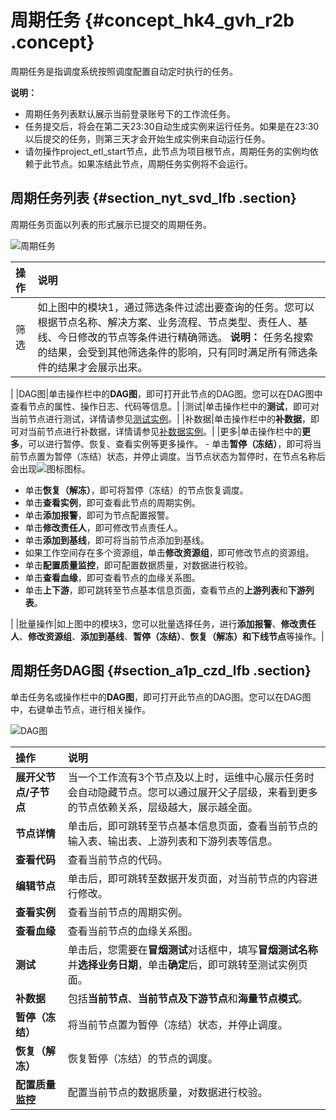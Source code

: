 # 周期任务 {#concept_hk4_gvh_r2b .concept}

周期任务是指调度系统按照调度配置自动定时执行的任务。

**说明：** 

-   周期任务列表默认展示当前登录账号下的工作流任务。
-   任务提交后，将会在第二天23:30自动生成实例来运行任务。如果是在23:30以后提交的任务，则第三天才会开始生成实例来自动运行任务。
-   请勿操作project\_etl\_start节点，此节点为项目根节点，周期任务的实例均依赖于此节点。如果冻结此节点，周期任务实例将不会运行。

## 周期任务列表 {#section_nyt_svd_lfb .section}

周期任务页面以列表的形式展示已提交的周期任务。

![周期任务](http://static-aliyun-doc.oss-cn-hangzhou.aliyuncs.com/assets/img/16357/15646392958766_zh-CN.jpg)

|操作|说明|
|:-|:-|
|筛选|如上图中的模块1，通过筛选条件过滤出要查询的任务。您可以根据节点名称、解决方案、业务流程、节点类型、责任人、基线、今日修改的节点等条件进行精确筛选。 **说明：** 任务名搜索的结果，会受到其他筛选条件的影响，只有同时满足所有筛选条件的结果才会展示出来。

 |
|DAG图|单击操作栏中的**DAG图**，即可打开此节点的DAG图。您可以在DAG图中查看节点的属性、操作日志、代码等信息。|
|测试|单击操作栏中的**测试**，即可对当前节点进行测试，详情请参见[测试实例](intl.zh-CN/使用指南/运维中心/周期任务运维/测试实例.md#)。|
|补数据|单击操作栏中的**补数据**，即可对当前节点进行补数据，详情请参见[补数据实例](intl.zh-CN/使用指南/运维中心/周期任务运维/补数据实例.md#)。|
|更多|单击操作栏中的**更多**，可以进行暂停、恢复、查看实例等更多操作。 -   单击**暂停（冻结）**，即可将当前节点置为暂停（冻结）状态，并停止调度。当节点状态为暂停时，在节点名称后会出现![图标](http://static-aliyun-doc.oss-cn-hangzhou.aliyuncs.com/assets/img/16357/156463929511847_zh-CN.png)图标。
-   单击**恢复（解冻）**，即可将暂停（冻结）的节点恢复调度。
-   单击**查看实例**，即可查看此节点的周期实例。
-   单击**添加报警**，即可为节点配置报警。
-   单击**修改责任人**，即可修改节点责任人。
-   单击**添加到基线**，即可将当前节点添加到基线。
-   如果工作空间存在多个资源组，单击**修改资源组**，即可修改节点的资源组。
-   单击**配置质量监控**，即可配置数据质量，对数据进行校验。
-   单击**查看血缘**，即可查看节点的血缘关系图。
-   单击**上下游**，即可跳转至节点基本信息页面，查看节点的**上游列表**和**下游列表**。

 |
|批量操作|如上图中的模块3，您可以批量选择任务，进行**添加报警**、**修改责任人**、**修改资源组**、**添加到基线**、**暂停（冻结）**、**恢复（解冻）**和**下线节点**等操作。|

## 周期任务DAG图 {#section_a1p_czd_lfb .section}

单击任务名或操作栏中的**DAG图**，即可打开此节点的DAG图。您可以在DAG图中，右键单击节点，进行相关操作。

![DAG图](http://static-aliyun-doc.oss-cn-hangzhou.aliyuncs.com/assets/img/16357/15646392958768_zh-CN.jpg)

|操作|说明|
|:-|:-|
|**展开父节点/子节点**|当一个工作流有3个节点及以上时，运维中心展示任务时会自动隐藏节点。您可以通过展开父子层级，来看到更多的节点依赖关系，层级越大，展示越全面。|
|**节点详情**|单击后，即可跳转至节点基本信息页面，查看当前节点的输入表、输出表、上游列表和下游列表等信息。|
|**查看代码**|查看当前节点的代码。|
|**编辑节点**|单击后，即可跳转至数据开发页面，对当前节点的内容进行修改。|
|**查看实例**|查看当前节点的周期实例。|
|**查看血缘**|查看当前节点的血缘关系图。|
|**测试**|单击后，您需要在**冒烟测试**对话框中，填写**冒烟测试名称**并**选择业务日期**，单击**确定**后，即可跳转至测试实例页面。|
|**补数据**|包括**当前节点**、**当前节点及下游节点**和**海量节点模式**。|
|**暂停（冻结）**|将当前节点置为暂停（冻结）状态，并停止调度。|
|**恢复（解冻）**|恢复暂停（冻结）的节点的调度。|
|**配置质量监控**|配置当前节点的数据质量，对数据进行校验。|

